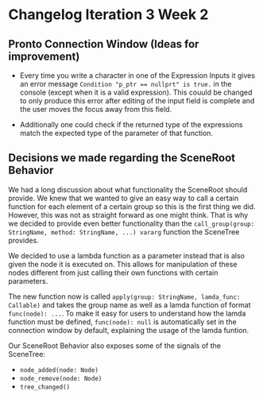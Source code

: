 # Changelog Iteration 3 Week 2

## Pronto Connection Window (Ideas for improvement)

* Every time you write a character in one of the Expression Inputs it gives an error message `Condition "p_ptr == nullprt" is true.` in the console (except when it is a valid expression). This couuld be changed to only produce this error after editing of the input field is complete and the user moves the focus away from this field.

* Additionally one could check if the returned type of the expressions match the expected type of the parameter of that function.

## Decisions we made regarding the SceneRoot Behavior

We had a long discussion about what functionality the SceneRoot should provide. We knew that we wanted to give an easy way to call a certain function for each element of a certain group so this is the first thing we did. However, this was not as straight forward as one might think. That is why we decided to provide even better functionality than the `call_group(group: StringName, method: StringName, ...) vararg` function the SceneTree provides. 

We decided to use a lambda function as a parameter instead that is also given the node it is executed on. This allows for manipulation of these nodes different from just calling their own functions with certain parameters.

The new function now is called `apply(group: StringName, lamda_func: Callable)` and takes the group name as well as a lamda function of format `func(node): ...`. To make it easy for users to understand how the lamda function must be defined, `func(node): null` is automatically set in the connection window by default, explaining the usage of the lamda funtion.

Our SceneRoot Behavior also exposes some of the signals of the SceneTree:
  - `node_added(node: Node)`
  - `node_remove(node: Node)`
  - `tree_changed()`